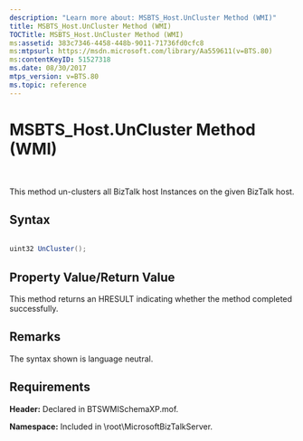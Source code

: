 ```yaml
---
description: "Learn more about: MSBTS_Host.UnCluster Method (WMI)"
title: MSBTS_Host.UnCluster Method (WMI)
TOCTitle: MSBTS_Host.UnCluster Method (WMI)
ms:assetid: 383c7346-4458-448b-9011-71736fd0cfc8
ms:mtpsurl: https://msdn.microsoft.com/library/Aa559611(v=BTS.80)
ms:contentKeyID: 51527318
ms.date: 08/30/2017
mtps_version: v=BTS.80
ms.topic: reference
---
```


# MSBTS\_Host.UnCluster Method (WMI)

 

This method un-clusters all BizTalk host Instances on the given BizTalk host.

## Syntax

```C#
  
uint32 UnCluster();  
```

## Property Value/Return Value

This method returns an HRESULT indicating whether the method completed successfully.

## Remarks

The syntax shown is language neutral.

## Requirements

**Header:** Declared in BTSWMISchemaXP.mof.

**Namespace:** Included in \\root\\MicrosoftBizTalkServer.

